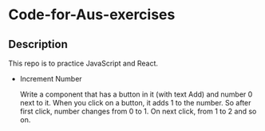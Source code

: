 # Code-for-Aus-exercises

## Description
This repo is to practice JavaScript and React.

- Increment Number

  Write a component that has a button in it (with text Add) and number 0 next to it. When you click on a button, it adds 1 to the number. So after first click, number changes from 0 to 1. On next click, from 1 to 2 and so on.

